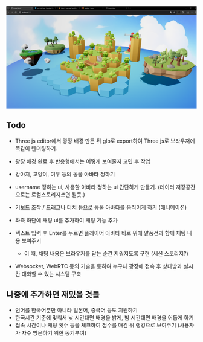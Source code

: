 <img src="/preview.png" alt="preview" />

## Todo

- Three js editor에서 광장 배경 만든 뒤 glb로 export하여 Three js로 브라우저에 똑같이 렌더링하기.
- 광장 배경 완료 후 반응형에서는 어떻게 보여줄지 고민 후 작업
- 강아지, 고양이, 여우 등의 동물 아바타 정하기

- username 정하는 ui, 사용할 아바타 정하는 ui 간단하게 만들기. (데이터 저장공간으로는 로컬스토리지쓰면 될듯.)

- 키보드 조작 / 드래그나 터치 등으로 동물 아바타를 움직이게 하기 (애니메이션)

- 좌측 하단에 채팅 ui를 추가하여 채팅 기능 추가

- 텍스트 입력 후 Enter를 누르면 플레이어 아바타 바로 위에 말풍선과 함께 채팅 내용 보여주기

  - 이 때, 채팅 내용은 브라우저를 닫는 순간 지워지도록 구현 (세션 스토리지?)

- Websocket, WebRTC 등의 기술을 통하여 누구나 광장에 접속 후 상대방과 실시간 대화할 수 있는 시스템 구축

## 나중에 추가하면 재밌을 것들

- 언어를 한국어뿐만 아니라 일본어, 중국어 등도 지원하기
- 한국시간 기준에 맞춰서 낮 시간대면 배경을 밝게, 밤 시간대면 배경을 어둡게 하기
- 접속 시간이나 채팅 횟수 등을 체크하여 점수를 매긴 뒤 랭킹으로 보여주기 (사용자가 자주 방문하기 위한 동기부여)
